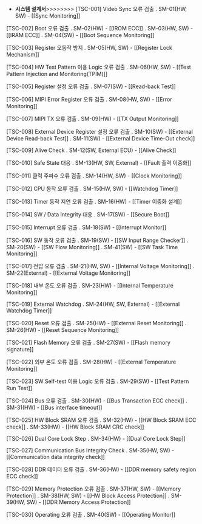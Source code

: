 
- **시스템 설계서**>>>>>>>>
[TSC-001] Video Sync 오류 검출
	. SM-01(HW, SW) - [[Sync Monitoring]]
	
[TSC-002] Boot 오류 검출
	. SM-02(HW) - [[IROM ECC]]
	. SM-03(HW, SW) - [[IRAM ECC]]
	. SM-04(SW) - [[Boot Sequence Monitoring]]
	
[TSC-003] Register 오동작 방지
	. SM-05(HW, SW) - [[Register Lock Mechanism]]
	
[TSC-004] HW Test Pattern 이용 Logic 오류 검출
	. SM-06(HW, SW) - [[Test Pattern Injection and Monitoring(TPIM)]]
	
[TSC-005] Register 설정 오류 검출
	. SM-07(SW) - [[Read-back Test]]

[TSC-006] MIPI Error Register 오류 검출
	. SM-08(HW, SW) - [[Error Monitoring]]

[TSC-007] MIPI TX 오류 검출
	. SM-09(HW) - [[TX Output Monitoring]]
	
[TSC-008] External Device Register 설정 오류 검출
	. SM-10(SW) - [[External Device Read-back Test]]
	. SM-11(SW) - [[External Device Time-Out check]]

[TSC-009] Alive Check
	. SM-12(SW, External ECU) - [[Alive Check]]
	
[TSC-010] Safe State 대응
	. SM-13(HW, SW, External) - [[Fault 출력 이중화]]
	
[TSC-011] 클럭 주파수 오류 검출
	. SM-14(HW, SW) - [[Clock Monitoring]]
	
[TSC-012] CPU 동작 오류 검출
	. SM-15(HW, SW) - [[Watchdog Timer]]
	
[TSC-013] Timer 동작 지연 오류 검출
	. SM-16(HW) - [[Timer 이중화 설계]]
	
[TSC-014] SW / Data Integrity 대응
	. SM-17(SW) - [[Secure Boot]]
	
[TSC-015] Interrupt 오류 검출
	. SM-18(SW) - [[Interrupt Monitor]]
	
[TSC-016] SW 동작 오류 검출
	. SM-19(SW) - [[SW Input Range Checker]]
	. SM-20(SW) - [[SW Flow Monitoring]]
	. SM-41(SW) - [[SW Task Time Monitoring]]

[TSC-017] 전압 오류 검출
	. SM-21(HW, SW) - [[Internal Voltage Monitoring]]
	. SM-22(External) - [[External Voltage Monitoring]]
	
[TSC-018] 내부 온도 오류 검출
	. SM-23(HW) - [[Internal Temperature Monitoring]]
	
[TSC-019] External Watchdog
	. SM-24(HW, SW, External) - [[External Watchdog Timer]]
	
[TSC-020] Reset 오류 검출
	. SM-25(HW) - [[External Reset Monitoring]]
	. SM-26(HW) - [[Reset Sequence Monitoring]]
	
[TSC-021] Flash Memory 오류 검출
	. SM-27(SW) - [[Flash memory signature]]
	
[TSC-022] 외부 온도 오류 검출
	. SM-28(HW) - [[External Temperature Monitoring]]
	
[TSC-023] SW Self-test 이용 Logic 오류 검출
	. SM-29(SW) - [[Test Pattern Run Test]]
	
[TSC-024] Bus 오류 검출
	. SM-30(HW) - [[Bus Transaction ECC check]]
	. SM-31(HW) - [[Bus interface timeout]]
	
[TSC-025] HW Block SRAM 오류 검출
	. SM-32(HW) - [[HW Block SRAM ECC check]]
	. SM-33(HW) - [[HW Block SRAM CRC check]]
	
[TSC-026] Dual Core Lock Step
	. SM-34(HW) - [[Dual Core Lock Step]]
	
[TSC-027] Communication Bus Integrity Check
	. SM-35(HW, SW) - [[Communication data integrity check]]
	
[TSC-028] DDR 데이터 오류 검출
	. SM-36(HW) - [[DDR memory safety region ECC check]]
	
[TSC-029] Memory Protection 오류 검출
	. SM-37(HW, SW) - [[Memory Protection]]
	. SM-38(HW, SW) - [[HW Block Access Protection]]
	. SM-39(HW, SW) - [[DDR Memory Access Protection]]
	
[TSC-030] Operating 오류 검출
	. SM-40(SW) - [[Operating Monitor]]









